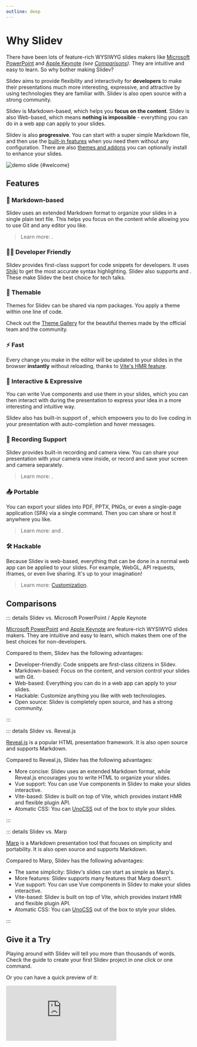 ```yaml
---
outline: deep
---
```


# Why Slidev

There have been lots of feature-rich WYSIWYG slides makers like [Microsoft PowerPoint](https://www.microsoft.com/en-us/microsoft-365/powerpoint) and [Apple Keynote](https://www.apple.com/keynote/) _(see [Comparisons](#comparisons))_. They are intuitive and easy to learn. So why bother making Slidev?

Slidev aims to provide flexibility and interactivity for **developers** to make their presentations much more interesting, expressive, and attractive by using technologies they are familiar with. Slidev is also open source with a strong community.

Slidev is Markdown-based, which helps you **focus on the content**. Slidev is also Web-based, which means **nothing is impossible** - everything you can do in a web app can apply to your slides.

Slidev is also **progressive**. You can start with a super simple Markdown file, and then use the [built-in features](../features/) when you need them without any configuration. There are also [themes and addons](./theme-addon) you can optionally install to enhance your slides.

![demo slide](/screenshots/cover.png) {#welcome}

## Features

### 📝 Markdown-based

Slidev uses an extended Markdown format to organize your slides in a single plain text file. This helps you focus on the content while allowing you to use Git and any editor you like.

> Learn more: <LinkInline link="guide/syntax"/>.

### 🧑‍💻 Developer Friendly

Slidev provides first-class support for code snippets for developers. It uses [Shiki](https://github.com/shikijs/shiki) to get the most accurate syntax highlighting. Slidev also supports <LinkInline link="features/shiki-magic-move"/> and <LinkInline link="features/twoslash"/>. These make Slidev the best choice for tech talks.

### 🎨 Themable

Themes for Slidev can be shared via npm packages. You apply a theme within one line of code.

Check out the [Theme Gallery](../resources/theme-gallery) for the beautiful themes made by the official team and the community.

### ⚡ Fast

Every change you make in the editor will be updated to your slides in the browser **instantly** without reloading, thanks to [Vite's HMR feature](https://vitejs.dev/guide/features.html#hot-module-replacement).

### 🤹 Interactive & Expressive

You can write Vue components and use them in your slides, which you can then interact with during the presentation to express your idea in a more interesting and intuitive way.

Slidev also has built-in support of <LinkInline link="features/monaco-editor"/>, which empowers you to do live coding in your presentation with auto-completion and hover messages.

### 🎥 Recording Support

Slidev provides built-in recording and camera view. You can share your presentation with your camera view inside, or record and save your screen and camera separately.

> Learn more: <LinkInline link="features/recording"/>.

### 📤 Portable

You can export your slides into PDF, PPTX, PNGs, or even a single-page application (SPA) via a single command. Then you can share or host it anywhere you like.

> Learn more: <LinkInline link="guide/exporting"/> and <LinkInline link="guide/hosting"/>.

### 🛠 Hackable

Because Slidev is web-based, everything that can be done in a normal web app can be applied to your slides. For example, WebGL, API requests, iframes, or even live sharing. It's up to your imagination!

> Learn more: [Customization](../custom/).

## Comparisons

::: details Slidev vs. Microsoft PowerPoint / Apple Keynote

[Microsoft PowerPoint](https://www.microsoft.com/en-us/microsoft-365/powerpoint) and [Apple Keynote](https://www.apple.com/keynote/) are feature-rich WYSIWYG slides makers. They are intuitive and easy to learn, which makes them one of the best choices for non-developers.

Compared to them, Slidev has the following advantages:

- Developer-friendly: Code snippets are first-class citizens in Slidev.
- Markdown-based: Focus on the content, and version control your slides with Git.
- Web-based: Everything you can do in a web app can apply to your slides.
- Hackable: Customize anything you like with web technologies.
- Open source: Slidev is completely open source, and has a strong community.

:::

::: details Slidev vs. Reveal.js

[Reveal.js](https://revealjs.com/) is a popular HTML presentation framework. It is also open source and supports Markdown.

Compared to Reveal.js, Slidev has the following advantages:

- More concise: Slidev uses an extended Markdown format, while Reveal.js encourages you to write HTML to organize your slides.
- Vue support: You can use Vue components in Slidev to make your slides interactive.
- Vite-based: Slidev is built on top of Vite, which provides instant HMR and flexible plugin API.
- Atomatic CSS: You can [UnoCSS](https://unocss.dev/) out of the box to style your slides.

:::

::: details Slidev vs. Marp

[Marp](https://marp.app/) is a Markdown presentation tool that focuses on simplicity and portability. It is also open source and supports Markdown.

Compared to Marp, Slidev has the following advantages:

- The same simplicity: Slidev's slides can start as simple as Marp's.
- More features: Slidev supports many features that Marp doesn't.
- Vue support: You can use Vue components in Slidev to make your slides interactive.
- Vite-based: Slidev is built on top of Vite, which provides instant HMR and flexible plugin API.
- Atomatic CSS: You can [UnoCSS](https://unocss.dev/) out of the box to style your slides.

:::

## Give it a Try

Playing around with Slidev will tell you more than thousands of words. Check the <LinkInline link="guide/"/> guide to create your first Slidev project in one click or one command.

Or you can have a quick preview of it:

<iframe class="aspect-16/9 rounded-xl w-full shadow-md border-none" src="https://www.youtube.com/embed/eW7v-2ZKZOU" title="YouTube video player" frameborder="0" allow="accelerometer; autoplay; clipboard-write; encrypted-media; gyroscope; picture-in-picture" allowfullscreen></iframe>
